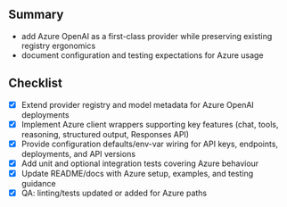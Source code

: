 ## Summary
- add Azure OpenAI as a first-class provider while preserving existing registry ergonomics
- document configuration and testing expectations for Azure usage

## Checklist
- [x] Extend provider registry and model metadata for Azure OpenAI deployments
- [x] Implement Azure client wrappers supporting key features (chat, tools, reasoning, structured output, Responses API)
- [x] Provide configuration defaults/env-var wiring for API keys, endpoints, deployments, and API versions
- [x] Add unit and optional integration tests covering Azure behaviour
- [x] Update README/docs with Azure setup, examples, and testing guidance
- [x] QA: linting/tests updated or added for Azure paths
